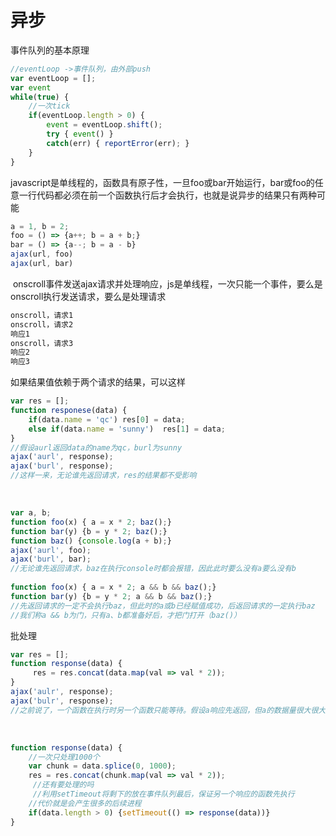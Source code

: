# 异步

事件队列的基本原理
```js
//eventLoop ->事件队列，由外部push
var eventLoop = [];
var event
while(true) {
    //一次tick
    if(eventLoop.length > 0) {
        event = eventLoop.shift();
        try { event() }
        catch(err) { reportError(err); }
    }
}
```
javascript是单线程的，函数具有原子性，一旦foo或bar开始运行，bar或foo的任意一行代码都必须在前一个函数执行后才会执行，也就是说异步的结果只有两种可能
```js
a = 1, b = 2;
foo = () => {a++; b = a + b;}
bar = () => {a--; b = a - b}
ajax(url, foo)
ajax(url, bar)
```
﻿
onscroll事件发送ajax请求并处理响应，js是单线程，一次只能一个事件，要么是onscroll执行发送请求，要么是处理请求
```js
onscroll，请求1
onscroll，请求2
响应1
onscroll，请求3
响应2
响应3
```
如果结果值依赖于两个请求的结果，可以这样
```js
var res = [];
function responese(data) { 
    if(data.name = 'qc') res[0] = data; 
    else if(data.name = 'sunny')  res[1] = data; 
}
//假设aurl返回data的name为qc，burl为sunny
ajax('aurl', response);
ajax('burl', response);
//这样一来，无论谁先返回请求，res的结果都不受影响
```
﻿
```js
var a, b;
function foo(x) { a = x * 2; baz();}
function bar(y) {b = y * 2; baz();}
function baz() {console.log(a + b);}
ajax('aurl', foo);
ajax('burl', bar);
//无论谁先返回请求，baz在执行console时都会报错，因此此时要么没有a要么没有b
﻿
function foo(x) { a = x * 2; a && b && baz();}
function bar(y) {b = y * 2; a && b && baz();}
//先返回请求的一定不会执行baz，但此时的a或b已经赋值成功，后返回请求的一定执行baz
//我们称a && b为门，只有a、b都准备好后，才把门打开（baz()）
```
批处理
```js
var res = [];
function response(data) {
     res = res.concat(data.map(val => val * 2));
}
ajax('aulr', response);
ajax('bulr', response);
//之前说了，一个函数在执行时另一个函数只能等待。假设a响应先返回，但a的数据量很大很大，那么b回来后只能等待a执行完后才执行，此时页面上的其他代码都不会执行
```
﻿
```js
function response(data) {
    //一次只处理1000个
    var chunk = data.splice(0, 1000);
    res = res.concat(chunk.map(val => val * 2));
     //还有要处理的吗
     //利用setTimeout将剩下的放在事件队列最后，保证另一个响应的函数先执行
    //代价就是会产生很多的后续进程
    if(data.length > 0) {setTimeout(() => response(data))}
}
```